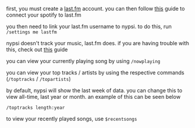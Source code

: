 <script>
  import DocsTemplate from "$lib/components/docs/DocsTemplate.svelte"
  import DocsHeader from '$lib/components/docs/DocsHeader.svelte';
</script>

<DocsTemplate title='last.fm integration' description="connect nypsi to your last.fm account to show now playing, top tracks, artists, and recent songs. easy spotify integration and setup instructions." />

<DocsHeader header='h2' text="getting started" />

first, you must create a [last.fm](https://last.fm) account. you can then follow [this](https://community.spotify.com/t5/FAQs/How-can-I-connect-Spotify-to-Last-fm/ta-p/4795301) guide to connect your spotify to last.fm

you then need to link your last.fm username to nypsi. to do this, run `/settings me lastfm`

<DocsHeader header='h2' text="tracking music" />

nypsi doesn't track your music, last.fm does. if you are having trouble with this, check out [this](https://support.last.fm/t/spotify-has-stopped-scrobbling-what-can-i-do/3184) guide

<DocsHeader header='h2' text="now playing" />

you can view your currently playing song by using `/nowplaying`

<DocsHeader header='h2' text="top tracks / artists" anchor="top-tracks-artists" />

you can view your top tracks / artists by using the respective commands (`/toptracks` / `/topartists`)

by default, nypsi will show the last week of data. you can change this to view all-time, last year or month. an example of this can be seen below

`/toptracks length:year`

<DocsHeader header='h2' text="recnt songs" />

to view your recently played songs, use `$recentsongs`
